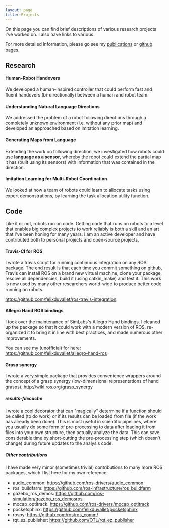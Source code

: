 ```yaml
---
layout: page
title: Projects
---
```


On this page you can find brief descriptions of various research projects I've worked on.
I also have links to various

For more detailed information, please go see my [publications](/publications) or [github](www.github.com/felixduvallet) pages.

## Research

#### Human-Robot Handovers
We developed a human-inspired controller that could perform fast and fluent handovers (bi-directionally) between a human and robot team.

#### Understanding Natural Language Directions
We addressed the problem of a robot following directions through a completely unknown environment (i.e. without any prior map) and developed an approached based on imitation learning.

#### Generating Maps from Language

Extending the work on following direction, we investigated how robots could use **language as a sensor**, whereby the robot could extend the partial map it has (built using its sensors) with information that was contained in the direction.

#### Imitation Learning for Multi-Robot Coordination

We looked at how a team of robots could learn to allocate tasks using expert demonstrations, by learning the task allocation utility function.

## Code

Like it or not, robots run on code.
Getting code that runs on robots to a level that enables big complex projects to work reliably is both a skill and an art that I've been honing for many years.
I am an active developer and have contributed both to personal projects and open-source projects.

#### Travis-CI for ROS

I wrote a travis script for running continuous integration on any ROS package.
The end result is that each time you commit something on github, Travis can install ROS on a brand new virtual machine, clone your package, resolve all dependencies, build it (using catkin_make) and test it.
This work is now used by many other researchers world-wide to produce better code running on robots.

https://github.com/felixduvallet/ros-travis-integration.

#### Allegro Hand ROS bindings

I took over the maintenance of SimLabs's Allegro Hand bindings.
I cleaned up the package so that it could work with a modern version of ROS,
re-organized it to bring it in line with best practices, and made numerous other improvements.

You can see my (unofficial) for here:
https://github.com/felixduvallet/allegro-hand-ros

#### Grasp synergy

I wrote a very simple package that provides convenience wrappers around the concept of a grasp synergy (low-dimensional representations of hand grasps).
http://wiki.ros.org/grasp_synergy

##### results-filecache

I wrote a cool decorator that can "magically" determine if a function should be called (to do work) or if its results can be loaded from file (if the work has already been done).
This is most useful in scientific pipelines, where you usually do some form of pre-processing to data after loading it from files into your own structure, then actually analyze the data.
This can save considerable time by short-cutting the pre-processing step (which doesn't change) during future updates to the analysis code.

##### Other contributions

I have made very minor (sometimes trivial) contributions to many more ROS packages, which I list here for my own reference:

  * audio_common: https://github.com/ros-drivers/audio_common
  * ros_buildfarm: https://github.com/ros-infrastructure/ros_buildfarm
  * gazebo_ros_demos: https://github.com/ros-simulation/gazebo_ros_demosros
  * mocap_optitrack: https://github.com/ros-drivers/mocap_optitrack
  * pocketsphinx: https://github.com/felixduvallet/pocketsphinx
  * rospy: https://github.com/ros/ros_comm/
  * rqt_ez_publisher: https://github.com/OTL/rqt_ez_publisher

